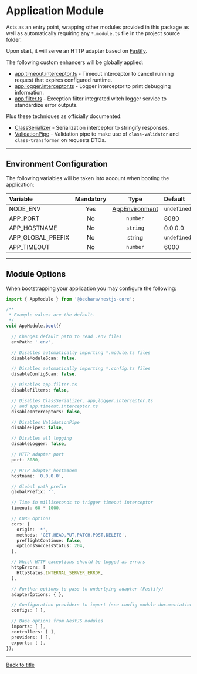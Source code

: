 # Application Module

Acts as an entry point, wrapping other modules provided in this package as well as automatically requiring any `*.module.ts` file in the project source folder.

Upon start, it will serve an HTTP adapter based on [Fastify](https://www.fastify.io/).

The following custom enhancers will be globally applied:

- [app.timeout.interceptor.ts](../../source/app/app.interceptor/app.timeout.interceptor.ts) - Timeout interceptor to cancel running request that expires configured runtime.
- [app.logger.interceptor.ts](../../source/app/app.interceptor/app.logger.interceptor.ts) - Logger interceptor to print debugging information.
- [app.filter.ts](../../source/app/app.filter.ts) - Exception filter integrated witch logger service to standardize error outputs.

Plus these techniques as officially documented:

* [ClassSerializer](https://docs.nestjs.com/techniques/serialization#serialization) - Serialization interceptor to stringify responses.
* [ValidationPipe](https://docs.nestjs.com/techniques/validation#validation) - Validation pipe to make use of `class-validator` and `class-transformer` on requests DTOs.

---

## Environment Configuration

The following variables will be taken into account when booting the application:

Variable | Mandatory | Type | Default
:--- | :---: | :---: | :---
NODE_ENV | Yes | [AppEnvironment](source/app/app.enum/app.environment.ts) | `undefined`
APP_PORT | No | `number` | 8080
APP_HOSTNAME | No | `string` | 0.0.0.0
APP_GLOBAL_PREFIX | No | string | `undefined`
APP_TIMEOUT | No | `number` | 6000

---

## Module Options

When bootstrapping your application you may configure the following:

```ts
import { AppModule } from '@bechara/nestjs-core';

/**
 * Example values are the default.
 */
void AppModule.boot({

  // Changes default path to read .env files
  envPath: '.env',

  // Disables automatically importing *.module.ts files
  disableModuleScan: false,

  // Disables automatically importing *.config.ts files
  disableConfigScan: false,

  // Disables app.filter.ts
  disableFilters: false,

  // Disables ClassSerializer, app,logger.interceptor.ts
  // and app.timeout.interceptor.ts
  disableInterceptors: false,

  // Disables ValidationPipe
  disablePipes: false,

  // Disables all logging
  disableLogger: false,

  // HTTP adapter port
  port: 8080,

  // HTTP adapter hostmanem
  hostname: '0.0.0.0',

  // Global path prefix
  globalPrefix: '',

  // Time in milliseconds to trigger timeout interceptor
  timeout: 60 * 1000,

  // CORS options
  cors: {
    origin: '*',
    methods: 'GET,HEAD,PUT,PATCH,POST,DELETE',
    preflightContinue: false,
    optionsSuccessStatus: 204,
  },

  // Which HTTP exceptions should be logged as errors
  httpErrors: [
    HttpStatus.INTERNAL_SERVER_ERROR,
  ],

  // Further options to pass to underlying adapter (Fastify)
  adapterOptions: { },

  // Configuration providers to import (see config module documentation)
  configs: [ ],

  // Base options from NestJS modules
  imports: [ ],
  controllers: [ ],
  providers: [ ],
  exports: [ ],
});
```

---

[Back to title](../../README.md)
